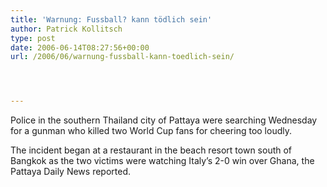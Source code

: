 ```yaml
---
title: 'Warnung: Fussball? kann tödlich sein'
author: Patrick Kollitsch
type: post
date: 2006-06-14T08:27:56+00:00
url: /2006/06/warnung-fussball-kann-toedlich-sein/




---
```

Police in the southern Thailand city of Pattaya were searching Wednesday for a gunman who killed two World Cup fans for cheering too loudly.</p> The incident began at a restaurant in the beach resort town south of Bangkok as the two victims were watching Italy&#8217;s 2-0 win over Ghana, the Pattaya Daily News reported.</a>